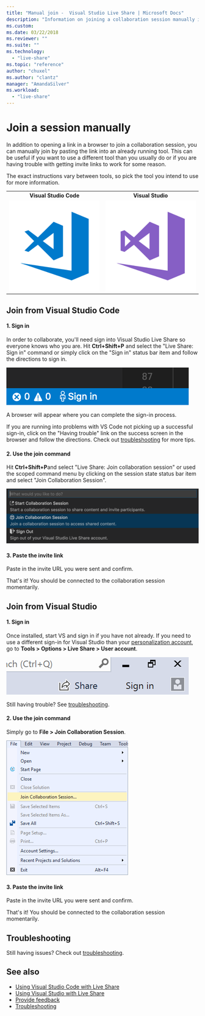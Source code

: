 ```yaml
---
title: "Manual join -  Visual Studio Live Share | Microsoft Docs"
description: "Information on joining a collaboration session manually in Visual Studio Live share."
ms.custom:
ms.date: 03/22/2018
ms.reviewer: ""
ms.suite: ""
ms.technology: 
  - "live-share"
ms.topic: "reference"
author: "chuxel"
ms.author: "clantz"
manager: "AmandaSilver"
ms.workload: 
  - "live-share"
---
```

# Join a session manually

In addition to opening a link in a browser to join a collaboration session, you can manually join by pasting the link into an already running tool. This can be useful if you want to use a different tool than you usually do or if you are having trouble with getting invite links to work for some reason.

The exact instructions vary between tools, so pick the tool you intend to use for more information.

<table width="100%">
<tr>
    <td style="text-align: center;"><strong>Visual Studio Code</strong></td>
    <td style="text-align: center;"><strong>Visual Studio</strong></td>
</tr>
<tr>
    <td width="50%" style="text-align: center;">
        <a href="#join-from-visual-studio-code">
            <img src="media/vs-code.svg" width="100%"><br/>
        </a>
    </td>
    <td width="50%" style="text-align: center;">
        <a href="#join-from-visual-studio">
            <img src="media/vs-ide.svg" width="100%"><br/>
        </a>
    </td>
</tr>
</table>

## Join from Visual Studio Code

#### 1. Sign in

In order to collaborate, you'll need sign into Visual Studio Live Share so everyone knows who you are. Hit **Ctrl+Shift+P** and select the "Live Share: Sign in" command or simply click on the "Sign in" status bar item and follow the directions to sign in.

 ![VS Code Download](media/vscode-sign-in-button.png)

A browser will appear where you can complete the sign-in process.

If you are running into problems with VS Code not picking up a successful sign-in, click on the "Having trouble" link on the success screen in the browser and follow the directions. Check out [troubleshooting](troubleshooting.md#sign-in) for more tips.

#### 2. Use the join command

Hit **Ctrl+Shift+P**and select "Live Share: Join collaboration session" or used the scoped command menu by clicking on the session state status bar item and select "Join Collaboration Session".

![Join scoped command menu item](media/vscode-join.png)

#### 3. Paste the invite link

Paste in the invite URL you were sent and confirm.

That's it! You should be connected to the collaboration session momentarily.

## Join from Visual Studio

#### 1. Sign in

Once installed, start VS and sign in if you have not already. If you need to use a different sign-in for Visual Studio than your [personalization account](https://docs.microsoft.com/en-us/visualstudio/ide/signing-in-to-visual-studio), go to **Tools &gt; Options &gt; Live Share &gt; User account**. 

![VS sign in](media/vs-sign-in-button.png)

Still having trouble? See [troubleshooting](troubleshooting.md#sign-in).

#### 2. Use the join command

Simply go to **File > Join Collaboration Session**.

![VS Join menu](media/vs-join.png)

#### 3. Paste the invite link

Paste in the invite URL you were sent and confirm.

That's it! You should be connected to the collaboration session momentarily.

## Troubleshooting

Still having issues? Check out [troubleshooting](troubleshooting.md#share-and-join).

## See also

- [Using Visual Studio Code with Live Share](collab-vscode.md)
- [Using Visual Studio with Live Share](collab-vs.md)
- [Provide feedback](support.md)
- [Troubleshooting](troubleshooting.md)
